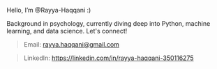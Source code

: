 Hello, I’m @Rayya-Haqqani :)

Background in psychology, currently diving deep into Python, machine learning, and data science.  Let's connect! 
> Email: rayya.haqqani@gmail.com

> LinkedIn: https://linkedin.com/in/rayya-haqqani-350116275  
